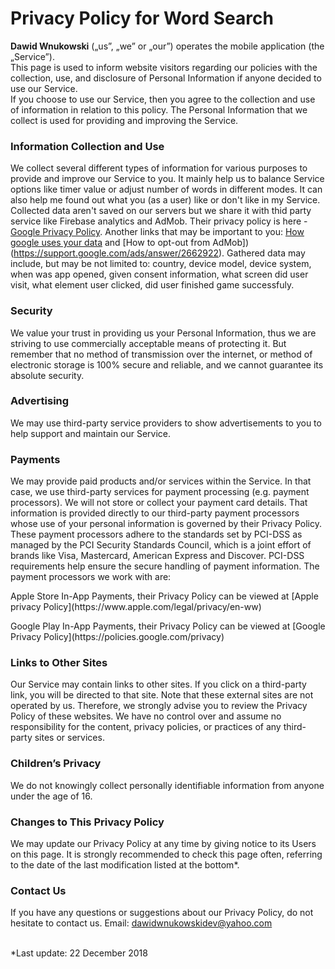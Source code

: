 # Privacy Policy for Word Search

<b>Dawid Wnukowski</b> („us”, „we” or „our”) operates the mobile application (the „Service”).
<br>This page is used to inform website visitors regarding our policies with the collection, use, and disclosure of Personal Information if anyone decided to use our Service.
<br>If you choose to use our Service, then you agree to the collection and use of information in relation to this policy. The Personal Information that we collect is used for providing and improving the Service.

### Information Collection and Use
We collect several different types of information for various purposes to provide and improve our Service to you. It mainly help us to balance Service options like timer value or adjust number of words in different modes. It can also help me found out what you (as a user) like or don't like in my Service.
Collected data aren't saved on our servers but we share it with thid party service like Firebase analytics and AdMob. Their privacy policy is here - [Google Privacy Policy](https://policies.google.com/privacy). Another links that may be important to you: [How google uses your data](https://policies.google.com/technologies/partner-sites) and [How to opt-out from AdMob])(https://support.google.com/ads/answer/2662922).
Gathered data may include, but may be not limited to: country, device model, device system, when was app opened, given consent information, what screen did user visit, what element user clicked, did user finished game successfuly.

### Security
We value your trust in providing us your Personal Information, thus we are striving to use commercially acceptable means of protecting it. But remember that no method of transmission over the internet, or method of electronic storage is 100% secure and reliable, and we cannot guarantee its absolute security.

### Advertising
We may use third-party service providers to show advertisements to you to help support and maintain our Service.

### Payments
We may provide paid products and/or services within the Service. In that case, we use third-party services for payment processing (e.g. payment processors).
We will not store or collect your payment card details. That information is provided directly to our third-party payment processors whose use of your personal information is governed by their Privacy Policy. These payment processors adhere to the standards set by PCI-DSS as managed by the PCI Security Standards Council, which is a joint effort of brands like Visa, Mastercard, American Express and Discover. PCI-DSS requirements help ensure the secure handling of payment information.
The payment processors we work with are:
<p>Apple Store In-App Payments, their Privacy Policy can be viewed at [Apple privacy Policy](https://www.apple.com/legal/privacy/en-ww)</p>
<p>Google Play In-App Payments, their Privacy Policy can be viewed at 
[Google Privacy Policy](https://policies.google.com/privacy)</p>

### Links to Other Sites
Our Service may contain links to other sites. If you click on a third-party link, you will be directed to that site. Note that these external sites are not operated by us. Therefore, we strongly advise you to review the Privacy Policy of these websites. We have no control over and assume no responsibility for the content, privacy policies, or practices of any third-party sites or services.

### Children’s Privacy
We do not knowingly collect personally identifiable information from anyone under the age of 16.

### Changes to This Privacy Policy
We may update our Privacy Policy at any time by giving notice to its Users on this page. It is strongly recommended to check this page often, referring to the date of the last modification listed at the bottom*. 

### Contact Us
If you have any questions or suggestions about our Privacy Policy, do not hesitate to contact us.
Email: <dawidwnukowskidev@yahoo.com>

<br>
*Last update: 22 December 2018
